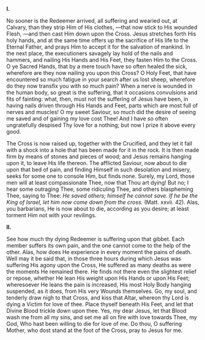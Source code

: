 
**I\.**

No sooner is the Redeemer arrived, all suffering and wearied out, at Calvary, than they strip Him of His clothes, —that now stick to His wounded Flesh, —and then cast Him down upon the Cross. Jesus stretches forth His holy hands, and at the same time offers up the sacrifice of His life to the Eternal Father, and prays Him to accept it for the salvation of mankind. In the next place, the executioners savagely lay hold of the nails and hammers, and nailing His Hands and His Feet, they fasten Him to the Cross. O ye Sacred Hands, that by a mere touch have so often healed the sick, wherefore are they now nailing you upon this Cross? O Holy Feet, that have encountered so much fatigue in your search after us lost sheep, wherefore do they now transfix you with so much pain? When a nerve is wounded in the human body, so great is the suffering, that it occasions convulsions and fits of fainting: what, then, must not the suffering of Jesus have been, in having nails driven through His Hands and Feet, parts which are most full of nerves and muscles! O my sweet Saviour, so much did the desire of seeing me saved and of gaining my love cost Thee! And I have so often ungratefully despised Thy love for a nothing; but now I prize it above every good.

The Cross is now raised up, together with the Crucified, and they let it fall with a shock into a hole that has been made for it in the rock. It is then made firm by means of stones and pieces of wood; and Jesus remains hanging upon it, to leave His life thereon. The afflicted Saviour, now about to die upon that bed of pain, and finding Himself in such desolation and misery, seeks for some one to console Him, but finds none. Surely, my Lord, those men will at least compassionate Thee, now that Thou art dying! But no; I hear some outraging Thee, some ridiculing Thee, and others blaspheming Thee, saying to Thee: *He saved others; himself he cannot save. If he be the King of Israel, let him now come down from the cross.* (Matt. xxvii. 42). Alas, you barbarians, He is now about to die, according as you desire; at least torment Him not with your revilings.

**II\.**

See how much thy dying Redeemer is suffering upon that gibbet. Each member suffers its own pain, and the one cannot come to the help of the other. Alas, how does He experience in every moment the pains of death. Well may it be said that, in those three hours during which Jesus was suffering His agony upon the Cross, He suffered as many deaths as were the moments He remained there. He finds not there even the slightest relief or repose, whether He lean His weight upon His Hands or upon His Feet; wheresoever He leans the pain is increased, His most Holy Body hanging suspended, as it does, from His very Wounds themselves. Go, my soul, and tenderly draw nigh to that Cross, and kiss that Altar, whereon thy Lord is dying a Victim for love of thee. Place thyself beneath His Feet, and let that Divine Blood trickle down upon thee. Yes, my dear Jesus, let that Blood wash me from all my sins, and set me all on fire with love towards Thee, my God, Who hast been willing to die for love of me. Do thou, O suffering Mother, who dost stand at the foot of the Cross, pray to Jesus for me.

